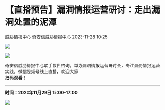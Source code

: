 #  【直播预告】漏洞情报运营研讨：走出漏洞处置的泥潭   
威胁情报中心  奇安信威胁情报中心   2023-11-28 10:25  
  
![](https://mmbiz.qpic.cn/mmbiz_gif/bL2iaicTYdZn4UQsuSPibycgVNox22LQBnDD0NdumaMoicrNPKGwwtFSl9sNEHkmkYibOymTOVNSWLjzicQXiaXITbQzA/640?wx_fmt=gif&wxfrom=5&wx_lazy=1 "")  
  
![](https://mmbiz.qpic.cn/mmbiz_gif/bL2iaicTYdZn4UQsuSPibycgVNox22LQBnDD0NdumaMoicrNPKGwwtFSl9sNEHkmkYibOymTOVNSWLjzicQXiaXITbQzA/640?wx_fmt=gif&wxfrom=5&wx_lazy=1 "")  
  
奇安信威胁情报中心联手数世咨询，举办漏洞情报运营研讨会，专注漏洞情报运营实践，微信视频号线上直播，欢迎大家  
**扫码观看！**  
  
****  
  
**时间：2023年11月29日 15:00-17:00**  
  
![](https://mmbiz.qpic.cn/sz_mmbiz_png/2AqAgxkehicibeFjickTEKk1n2CF1oD1LpVHDxDcbcMVPEzh0n4uDog7cmRnzTbc6YFGodgib6o0z1Ajevjgib450PQ/640?wx_fmt=png&from=appmsg "")  
  
  
